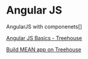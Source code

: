 # Angular JS

AngularJS with componenets[]

[Angular JS Basics - Treehouse](https://teamtreehouse.com/library/angularjs-basics-1x-2)

[Build MEAN app on Treehouse](https://teamtreehouse.com/library/building-a-mean-application)
